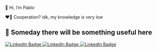 👋 Hi, I’m Pablo

❤️‍🔥 Cooperation? idk, my knowledge is very low

🪽 Someday there will be something useful here
------
<div id="badges">
  <a href="https://discord.com/users/709811883162599546">
<img src="https://img.shields.io/badge/discord-black?logo=discord&logoColor=discord-violent&link=https%3A%2F%2Fdiscord.com%2Fusers%2F709811883162599546" alt="LinkedIn Badge"/>
    </a>
      <a href="https://www.spigotmc.org/members/firecs.967319/">
<img src="https://img.shields.io/badge/spigotmc-black?logo=spigotmc&logoColor=spigot-yellow&link=https%3A%2F%2Fwww.spigotmc.org%2Fmembers%2Ffirecs.967319%2F" alt="LinkedIn Badge"/>
    </a>
  <a href="https://modrinth.com/user/Tioplaya">
<img src="https://img.shields.io/badge/modrinth-black?logo=modrinth&logoColor=modrinth-green&link=https%3A%2F%2Fmodrinth.com%2Fuser%2FTioplaya" alt="LinkedIn Badge"/>
    </a>
</div>
